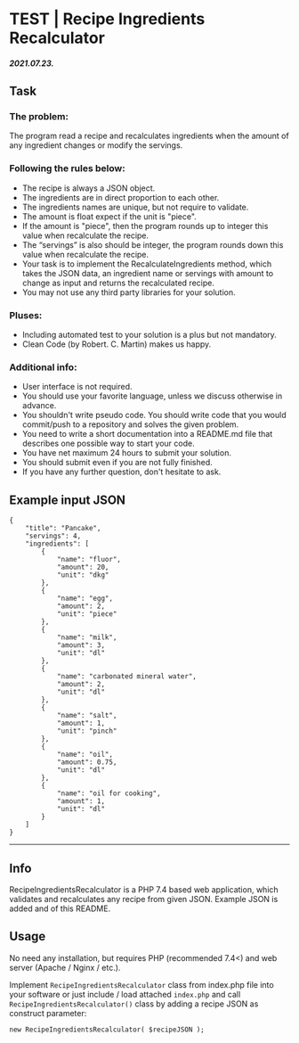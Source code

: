 # TEST | Recipe Ingredients Recalculator
##### 2021.07.23.

## Task

### The problem:

The program read a recipe and recalculates ingredients when the amount of any ingredient changes or modify the servings.

### Following the rules below:

 * The recipe is always a JSON object.
 * The ingredients are in direct proportion to each other.
 * The ingredients names are unique, but not require to validate.
 * The amount is float expect if the unit is "piece".
 * If the amount is "piece", then the program rounds up to integer this value when recalculate the recipe.
 * The “servings” is also should be integer, the program rounds down this value when recalculate the recipe.
 * Your task is to implement the RecalculateIngredients method, which takes the JSON data, an ingredient name or servings with amount to change as input and returns the recalculated recipe.
 * You may not use any third party libraries for your solution.

### Pluses:

 * Including automated test to your solution is a plus but not mandatory.
 * Clean Code (by Robert. C. Martin) makes us happy.

### Additional info:

 * User interface is not required.
 * You should use your favorite language, unless we discuss otherwise in advance.
 * You shouldn't write pseudo code. You should write code that you would commit/push to a repository and solves the given problem.
 * You need to write a short documentation into a README.md file that describes one possible way to start your code.
 * You have net maximum 24 hours to submit your solution.
 * You should submit even if you are not fully finished.
 * If you have any further question, don't hesitate to ask.

## Example input JSON

```
{
	"title": "Pancake",
	"servings": 4,
	"ingredients": [
		{
			"name": "fluor",
			"amount": 20,
			"unit": "dkg"
		},
		{
			"name": "egg",
			"amount": 2,
			"unit": "piece"
		},
		{
			"name": "milk",
			"amount": 3,
			"unit": "dl"
		},
		{
			"name": "carbonated mineral water",
			"amount": 2,
			"unit": "dl"
		},
		{
			"name": "salt",
			"amount": 1,
			"unit": "pinch"
		},
		{
			"name": "oil",
			"amount": 0.75,
			"unit": "dl"
		},
		{
			"name": "oil for cooking",
			"amount": 1,
			"unit": "dl"
		}
	]
}
```

---

## Info

RecipeIngredientsRecalculator is a PHP 7.4 based web application, which validates and recalculates any recipe from given JSON. Example JSON is added and of this README.

## Usage

No need any installation, but requires PHP (recommended 7.4<) and web server (Apache / Nginx / etc.).

Implement `RecipeIngredientsRecalculator` class from index.php file into your software or just include / load attached `index.php` and call `RecipeIngredientsRecalculator()` class by adding a recipe JSON as construct parameter: 

`new RecipeIngredientsRecalculator( $recipeJSON );`
